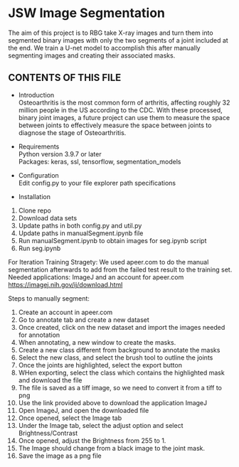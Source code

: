 # JSW Image Segmentation
The aim of this project is to RBG take X-ray images and turn them into segmented binary images with only the two segments of a joint included at the end. We train a U-net model
to accomplish this after manually segmenting images and creating their associated masks. 

CONTENTS OF THIS FILE
---------------------

 * Introduction <br />
Osteoarthritis is the most common form of arthritis, affecting roughly 32 million people in the US according to the CDC. With these processed, binary joint images, a future
project can use them to measure the space between joints to effectively measure the space between joints to diagnose the stage of Osteoarthritis. 

* Requirements <br />
Python version 3.9.7 or later <br />
Packages: keras, ssl, tensorflow, segmentation_models

 * Configuration <br />
Edit config.py to your file explorer path specifications

 * Installation <br />
1. Clone repo
2. Download data sets
3. Update paths in both config.py and util.py
4. Update paths in manualSegment.ipynb file
5. Run manualSegment.ipynb to obtain images for seg.ipynb script
6. Run seg.ipynb

For Iteration Training Stragety:
We used apeer.com to do the manual segmentation afterwards to add from the failed test result to the training set.
Needed applications: ImageJ and an account for apeer.com
https://imagej.nih.gov/ij/download.html

Steps to manually segment:
1. Create an account in apeer.com
2. Go to annotate tab and create a new dataset
3. Once created, click on the new dataset and import the images needed for annotation
4. When annotating, a new window to create the masks.
5. Create a new class different from background to annotate the masks
6. Select the new class, and select the brush tool to outline the joints
7. Once the joints are highlighted, select the export button
8. WHen exporting, select the class which contains the highlighted mask and download the file
9. The file is saved as a tiff image, so we need to convert it from a tiff to png
10. Use the link provided above to download the application ImageJ
11. Open ImageJ, and open the downloaded file
12. Once opened, select the Image tab
13. Under the Image tab, select the adjust option and select Brightness/Contrast
14. Once opened, adjust the Brightness from 255 to 1.
15. The Image should change from a black image to the joint mask.
16. Save the image as a png file
